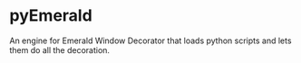 pyEmerald
=========

An engine for Emerald Window Decorator that loads python scripts and lets them do all the decoration.
